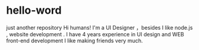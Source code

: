 # hello-word
just another repository
Hi humans!
I'm a UI Designer ，besides  I like node.js , website development .
I have 4 years experience in UI design and WEB front-end development 
I like making friends very much.
